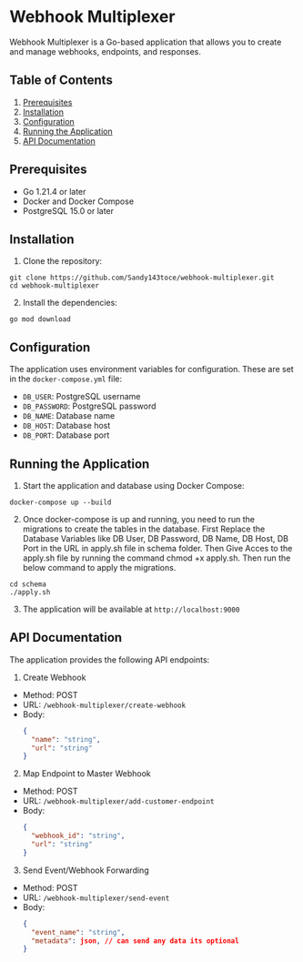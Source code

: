 # Webhook Multiplexer

Webhook Multiplexer is a Go-based application that allows you to create and manage webhooks, endpoints, and responses.

## Table of Contents
1. [Prerequisites](#prerequisites)
2. [Installation](#installation)
3. [Configuration](#configuration)
4. [Running the Application](#running-the-application)
5. [API Documentation](#api-documentation)

## Prerequisites

- Go 1.21.4 or later
- Docker and Docker Compose
- PostgreSQL 15.0 or later

## Installation

1. Clone the repository:
    
```
git clone https://github.com/Sandy143toce/webhook-multiplexer.git
cd webhook-multiplexer
```

2. Install the dependencies:

```
go mod download
```

## Configuration

The application uses environment variables for configuration. These are set in the `docker-compose.yml` file:

- `DB_USER`: PostgreSQL username
- `DB_PASSWORD`: PostgreSQL password
- `DB_NAME`: Database name
- `DB_HOST`: Database host
- `DB_PORT`: Database port

## Running the Application

1. Start the application and database using Docker Compose:

```
docker-compose up --build
```
2. Once docker-compose is up and running, you need to run the migrations to create the tables in the database. 
First Replace the Database Variables like DB User, DB Password, DB Name, DB Host, DB Port in the URL in apply.sh file in schema folder.
Then Give Acces to the apply.sh file by running the command chmod +x apply.sh. Then run the below command to apply the migrations.

```
cd schema
./apply.sh
```

3. The application will be available at `http://localhost:9000`

## API Documentation

The application provides the following API endpoints:

1. Create Webhook
- Method: POST
- URL: `/webhook-multiplexer/create-webhook`
- Body:
  ```json
  {
    "name": "string",
    "url": "string"
  }
  ```

2. Map Endpoint to Master Webhook
- Method: POST
- URL: `/webhook-multiplexer/add-customer-endpoint`
- Body:
  ```json
  {
    "webhook_id": "string",
    "url": "string"
  }
  ```

3. Send Event/Webhook Forwarding
- Method: POST
- URL: `/webhook-multiplexer/send-event`
- Body:
  ```json
  {
    "event_name": "string",
    "metadata": json, // can send any data its optional
  }
  ```


